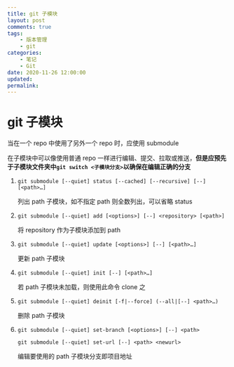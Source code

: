 ```yaml
---
title: git 子模块
layout: post
comments: true
tags:
    - 版本管理
    - git
categories:
    - 笔记
    - Git
date: 2020-11-26 12:00:00
updated:
permalink:
---
```


# git 子模块

当在一个 repo 中使用了另外一个 repo 时，应使用 submodule

<!-- more -->

在子模块中可以像使用普通 repo 一样进行编辑、提交、拉取或推送，**但是应预先于子模块文件夹中`git switch <子模块分支>`以确保在编辑正确的分支**

1. `git submodule [--quiet] status [--cached] [--recursive] [--] [<path>…​]`

    列出 path 子模块，如不指定 path 则全数列出，可以省略 status

2. `git submodule [--quiet] add [<options>] [--] <repository> [<path>]`

    将 repository 作为子模块添加到 path

3. `git submodule [--quiet] update [<options>] [--] [<path>…​]`

    更新 path 子模块

4. `git submodule [--quiet] init [--] [<path>…​]`

    若 path 子模块未加载，则使用此命令 clone 之

5. `git submodule [--quiet] deinit [-f|--force] (--all|[--] <path>…​)`

    删除 path 子模块

6. `git submodule [--quiet] set-branch [<options>] [--] <path>`

    `git submodule [--quiet] set-url [--] <path> <newurl>`

    编辑要使用的 path 子模块分支即项目地址
